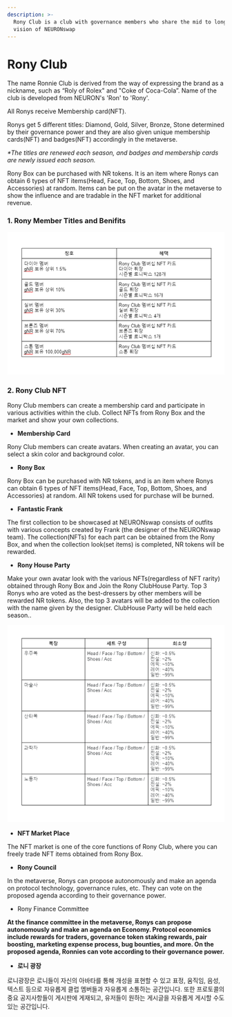 ```yaml
---
description: >-
  Rony Club is a club with governance members who share the mid to long term
  vision of NEURONswap
---
```


# Rony Club

The name Ronnie Club is derived from the way of expressing the brand as a nickname, such as “Roly of Rolex" and "Coke of Coca-Cola”. Name of the club is developed from NEURON's 'Ron' to 'Rony'.

All Ronys receive Membership card(NFT).

Ronys get 5 different titles: Diamond, Gold, Silver, Bronze, Stone  determined by their governance power and they are also given unique membership cards(NFT) and badges(NFT) accordingly in the metaverse.

_\*The titles are renewed each season, and badges and membership cards are newly issued each season._

Rony Box can be purchased with NR tokens. It is an item where Ronys can obtain 6 types of NFT items(Head, Face, Top, Bottom, Shoes, and Accessories) at random. Items can be put on the avatar in the metaverse to show the influence and are tradable in the NFT market for additional revenue.&#x20;

### **1. Rony Member Titles and Benifits**

![](<../.gitbook/assets/image (35).png>)

### **2. Rony Club NFT**

Rony Club members can create a membership card and participate in various activities within the club. Collect NFTs from Rony Box and the market and show your own collections.

* **Membership Card**

Rony Club members can create avatars. When creating an avatar, you can select a skin color and background color.

* **Rony Box**

Rony Box can be purchased with NR tokens, and is an item where Ronys can obtain 6 types of NFT items(Head, Face, Top, Bottom, Shoes, and Accessories) at random. All NR tokens used for purchase will be burned.

* **Fantastic Frank**

The first collection to be showcased at NEURONswap consists of outfits with various concepts created by Frank (the designer of the NEURONswap team). The collection(NFTs) for each part can be obtained from the Rony Box, and when the collection look(set items) is completed, NR tokens will be rewarded.

* **Rony House Party**

Make your own avatar look with the various NFTs(regardless of NFT rarity) obtained through Rony Box and Join the Rony ClubHouse Party. Top 3 Ronys who are voted as the best-dressers by other members will be rewarded NR tokens. Also, the top 3 avatars will be added to the collection with the name given by the designer. ClubHouse Party will be held each season..

![](<../.gitbook/assets/image (22).png>)

* **NFT Market Place**

The NFT market is one of the core functions of Rony Club, where you can freely trade NFT items obtained from Rony Box.

* **Rony Council**

In the metaverse, Ronys can propose autonomously and make an agenda on protocol technology, governance rules, etc. They can vote on the proposed agenda according to their governance power.

* Rony Finance Committee

**At the finance committee in the metaverse, Ronys can propose autonomously and make an agenda on Economy. Protocol economics include rewards for traders, governance token staking rewards, pair boosting, marketing expense process, bug bounties, and more. On the proposed agenda, Ronnies can vote according to their governance power.**

* **로니 광장**

로니광장은 로니들이 자신의 아바타를 통해 개성을 표현할 수 있고 표정, 움직임, 음성, 텍스트 등으로 자유롭게 클럽 멤버들과 자유롭게 소통하는 공간입니다. 또한 프로토콜의 중요 공지사항들이 게시판에 게재되고, 유저들이 원하는 게시글을 자유롭게 게시할 수도 있는 공간입니다.

